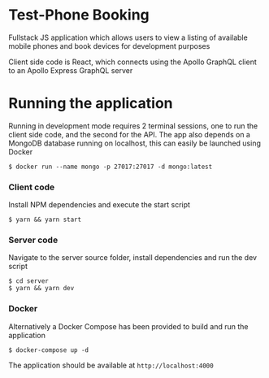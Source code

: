 # Test-Phone Booking

Fullstack JS application which allows users to view a listing of available mobile phones and book devices for development purposes

Client side code is React, which connects using the Apollo GraphQL client to an Apollo Express GraphQL server

# Running the application

Running in development mode requires 2 terminal sessions, one to run the client side code, and the second for the API. The app also depends on a MongoDB database running on localhost, this can easily be launched using Docker

```
$ docker run --name mongo -p 27017:27017 -d mongo:latest
```

### Client code

Install NPM dependencies and execute the start script

```
$ yarn && yarn start
```

### Server code

Navigate to the server source folder, install dependencies and run the dev script

```
$ cd server
$ yarn && yarn dev
```

### Docker

Alternatively a Docker Compose has been provided to build and run the application

```
$ docker-compose up -d
```

The application should be available at `http://localhost:4000`
